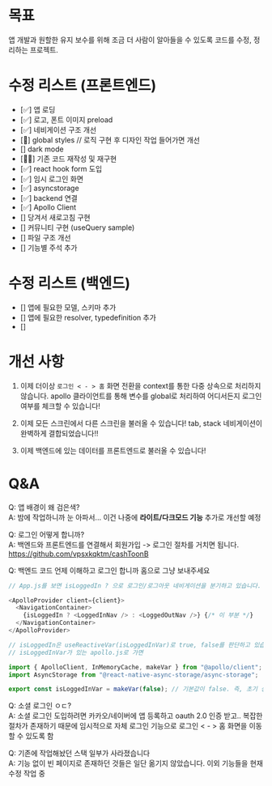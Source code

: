 # 목표

앱 개발과 원할한 유지 보수를 위해 조금 더 사람이 알아들을 수 있도록 코드를 수정, 정리하는 프로젝트.

# 수정 리스트 (프론트엔드)

- [✅] 앱 로딩
- [✅] 로고, 폰트 이미지 preload
- [✅] 네비게이션 구조 개선
- [🔺] global styles // 로직 구현 후 디자인 작업 들어가면 개선
- [] dark mode
- [👨‍💻] 기존 코드 재작성 및 재구현
- [✅] react hook form 도입
- [✅] 임시 로그인 화면
- [✅] asyncstorage
- [✅] backend 연결
- [✅] Apollo Client
- [] 당겨서 새로고침 구현
- [] 커뮤니티 구현 (useQuery sample)
- [] 파일 구조 개선
- [] 기능별 주석 추가

# 수정 리스트 (백엔드)

- [] 앱에 필요한 모델, 스키마 추가
- [] 앱에 필요한 resolver, typedefinition 추가
- []

# 개선 사항

1. 이제 더이상 `로그인 < - > 홈` 화면 전환을 context를 통한 다중 상속으로 처리하지 않습니다. apollo 클라이언트를 통해 변수를 global로 처리하여 어디서든지 로그인 여부를 체크할 수 있습니다!

2. 이제 모든 스크린에서 다른 스크린을 불러올 수 있습니다! tab, stack 네비게이션이 완벽하게 결합되었습니다!!

3. 이제 백엔드에 있는 데이터를 프론트엔드로 불러올 수 있습니다!

# Q&A

Q: 앱 배경이 왜 검은색?  
A: 밤에 작업하니까 눈 아파서... 이건 나중에 **라이트/다크모드 기능** 추가로 개선할 예정

Q: 로그인 어떻게 합니까?  
A: 백엔드와 프론트엔드를 연결해서 회원가입 -> 로그인 절차를 거치면 됩니다. https://github.com/vpsxkqktm/cashToonB

Q: 백엔드 코드 언제 이해하고 로그인 합니까 홈으로 그냥 보내주세요

```javascript
// App.js를 보면 isLoggedIn ? 으로 로그인/로그아웃 네비게이션을 분기하고 있습니다.

<ApolloProvider client={client}>
  <NavigationContainer>
    {isLoggedIn ? <LoggedInNav /> : <LoggedOutNav />} {/* 이 부분 */}
  </NavigationContainer>
</ApolloProvider>
```

```javascript
// isLoggedIn은 useReactiveVar(isLoggedInVar)로 true, false를 판단하고 있습니다.
// isLoggedInVar가 있는 apollo.js로 가면

import { ApolloClient, InMemoryCache, makeVar } from "@apollo/client";
import AsyncStorage from "@react-native-async-storage/async-storage";

export const isLoggedInVar = makeVar(false); // 기본값이 false. 즉, 초기 상태는 로그아웃 이걸 true로 바꾸면 강제로 로그인이 가능합니다.
```

Q: 소셜 로그인 ㅇㄷ?  
A: 소셜 로그인 도입하려면 카카오/네이버에 앱 등록하고 oauth 2.0 인증 받고.. 복잡한 절차가 존재하기 때문에 임시적으로 자체 로그인 기능으로 로그인 < - > 홈 화면을 이동할 수 있도록 함

Q: 기존에 작업해놨던 스택 일부가 사라졌습니다  
A: 기능 없이 빈 페이지로 존재하던 것들은 일단 옮기지 않았습니다. 이외 기능들을 현재 수정 작업 중
